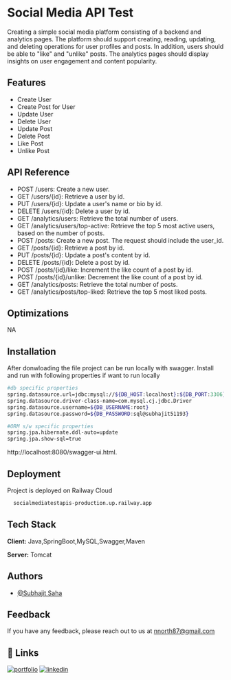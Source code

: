 
# Social Media API Test

Creating a simple social media platform consisting of a backend and analytics pages. The platform should support creating,
reading, updating, and deleting operations for user profiles and posts. In addition,
users should be able to "like" and "unlike" posts. The analytics pages should display
insights on user engagement and content popularity.


## Features

- Create User
- Create Post for User
- Update User
- Delete User
- Update Post
- Delete Post
- Like Post
- Unlike Post


## API Reference

- POST /users: Create a new user.
- GET /users/{id}: Retrieve a user by id.
- PUT /users/{id}: Update a user's name or bio by id.
- DELETE /users/{id}: Delete a user by id.
- GET /analytics/users: Retrieve the total number of users.
- GET /analytics/users/top-active: Retrieve the top 5 most active users, based on the number of posts.
- POST /posts: Create a new post. The request should include the user_id.
- GET /posts/{id}: Retrieve a post by id.
- PUT /posts/{id}: Update a post's content by id.
- DELETE /posts/{id}: Delete a post by id.
- POST /posts/{id}/like: Increment the like count of a post by id.
- POST /posts/{id}/unlike: Decrement the like count of a post by id.
- GET /analytics/posts: Retrieve the total number of posts.
- GET /analytics/posts/top-liked: Retrieve the top 5 most liked posts.


## Optimizations

NA


## Installation

After donwloading the file project can be run locally with swagger.
Install and run with following properties if want to run locally

```bash
#db specific properties
spring.datasource.url=jdbc:mysql://${DB_HOST:localhost}:${DB_PORT:3306}/${DB_NAME:demodb}
spring.datasource.driver-class-name=com.mysql.cj.jdbc.Driver
spring.datasource.username=${DB_USERNAME:root}
spring.datasource.password=${DB_PASSWORD:sql@subhajit51193}

#ORM s/w specific properties
spring.jpa.hibernate.ddl-auto=update
spring.jpa.show-sql=true
```
http://localhost:8080/swagger-ui.html.
    
## Deployment

Project is deployed on Railway Cloud

```bash
  socialmediatestapis-production.up.railway.app
```


## Tech Stack

**Client:** Java,SpringBoot,MySQL,Swagger,Maven

**Server:** Tomcat

## Authors

- [@Subhajit Saha](https://github.com/subhajit51193)


## Feedback

If you have any feedback, please reach out to us at nnorth87@gmail.com


## 🔗 Links
[![portfolio](https://img.shields.io/badge/my_portfolio-000?style=for-the-badge&logo=ko-fi&logoColor=white)](https://subhajit51193.github.io/)
[![linkedin](https://img.shields.io/badge/linkedin-0A66C2?style=for-the-badge&logo=linkedin&logoColor=white)](https://www.linkedin.com/in/subhajit-saha-103110185/)
